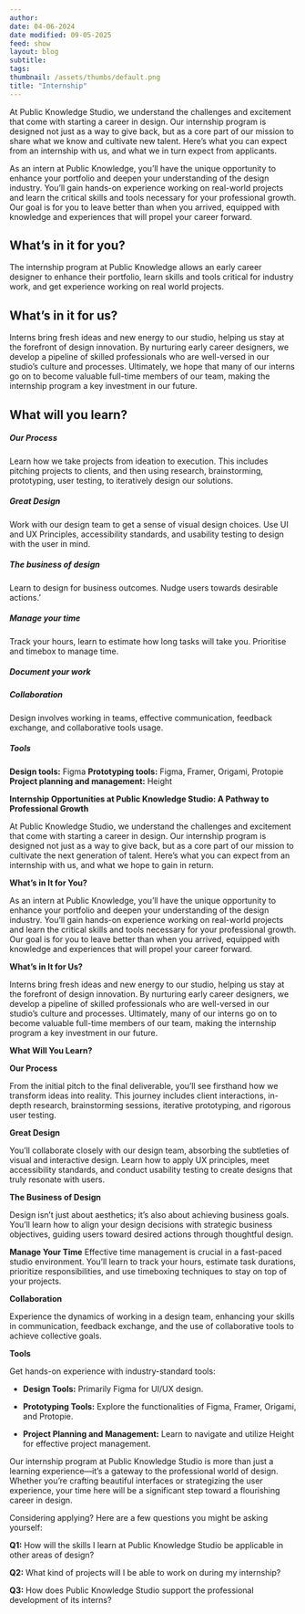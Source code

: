 ```yaml
---
author: 
date: 04-06-2024
date modified: 09-05-2025
feed: show
layout: blog
subtitle: 
tags: 
thumbnail: /assets/thumbs/default.png
title: "Internship"
---
```


At Public Knowledge Studio, we understand the challenges and excitement that come with starting a career in design. Our internship program is designed not just as a way to give back, but as a core part of our mission to share what we know and cultivate new talent. Here’s what you can expect from an internship with us, and what we in turn expect from applicants.

As an intern at Public Knowledge, you’ll have the unique opportunity to enhance your portfolio and deepen your understanding of the design industry. You’ll gain hands-on experience working on real-world projects and learn the critical skills and tools necessary for your professional growth. Our goal is for you to leave better than when you arrived, equipped with knowledge and experiences that will propel your career forward.

## What’s in it for you?

The internship program at Public Knowledge allows an early career designer to enhance their portfolio, learn skills and tools critical for industry work, and get experience working on real world projects.

## What’s in it for us?

Interns bring fresh ideas and new energy to our studio, helping us stay at the forefront of design innovation. By nurturing early career designers, we develop a pipeline of skilled professionals who are well-versed in our studio’s culture and processes. Ultimately, we hope that many of our interns go on to become valuable full-time members of our team, making the internship program a key investment in our future.

## What will you learn?

##### Our Process

Learn how we take projects from ideation to execution. This includes pitching projects to clients, and then using research, brainstorming, prototyping, user testing, to iteratively design our solutions.

##### Great Design

Work with our design team to get a sense of visual design choices. Use UI and UX Principles, accessibility standards, and usability testing to design with the user in mind.

##### The business of design

Learn to design for business outcomes. Nudge users towards desirable actions.’

##### Manage your time

Track your hours, learn to estimate how long tasks will take you. Prioritise and timebox to manage time.

##### Document your work

##### Collaboration

Design involves working in teams, effective communication, feedback exchange, and collaborative tools usage.

##### Tools
**Design tools:** Figma
**Prototyping tools:** Figma, Framer, Origami, Protopie
**Project planning and management:** Height

**Internship Opportunities at Public Knowledge Studio: A Pathway to Professional Growth**

At Public Knowledge Studio, we understand the challenges and excitement that come with starting a career in design. Our internship program is designed not just as a way to give back, but as a core part of our mission to cultivate the next generation of talent. Here’s what you can expect from an internship with us, and what we hope to gain in return.

**What’s in It for You?**

As an intern at Public Knowledge, you’ll have the unique opportunity to enhance your portfolio and deepen your understanding of the design industry. You’ll gain hands-on experience working on real-world projects and learn the critical skills and tools necessary for your professional growth. Our goal is for you to leave better than when you arrived, equipped with knowledge and experiences that will propel your career forward.

**What’s in It for Us?**

Interns bring fresh ideas and new energy to our studio, helping us stay at the forefront of design innovation. By nurturing early career designers, we develop a pipeline of skilled professionals who are well-versed in our studio’s culture and processes. Ultimately, many of our interns go on to become valuable full-time members of our team, making the internship program a key investment in our future.

**What Will You Learn?**

**Our Process**

From the initial pitch to the final deliverable, you’ll see firsthand how we transform ideas into reality. This journey includes client interactions, in-depth research, brainstorming sessions, iterative prototyping, and rigorous user testing.

**Great Design**

You’ll collaborate closely with our design team, absorbing the subtleties of visual and interactive design. Learn how to apply UX principles, meet accessibility standards, and conduct usability testing to create designs that truly resonate with users.

**The Business of Design**

Design isn’t just about aesthetics; it’s also about achieving business goals. You’ll learn how to align your design decisions with strategic business objectives, guiding users toward desired actions through thoughtful design.

**Manage Your Time**
Effective time management is crucial in a fast-paced studio environment. You’ll learn to track your hours, estimate task durations, prioritize responsibilities, and use timeboxing techniques to stay on top of your projects.

**Collaboration**

Experience the dynamics of working in a design team, enhancing your skills in communication, feedback exchange, and the use of collaborative tools to achieve collective goals.

**Tools**

Get hands-on experience with industry-standard tools:

- **Design Tools:** Primarily Figma for UI/UX design.

- **Prototyping Tools:** Explore the functionalities of Figma, Framer, Origami, and Protopie.

- **Project Planning and Management:** Learn to navigate and utilize Height for effective project management.

Our internship program at Public Knowledge Studio is more than just a learning experience—it’s a gateway to the professional world of design. Whether you’re crafting beautiful interfaces or strategizing the user experience, your time here will be a significant step toward a flourishing career in design.

Considering applying? Here are a few questions you might be asking yourself:

**Q1:** How will the skills I learn at Public Knowledge Studio be applicable in other areas of design?

**Q2:** What kind of projects will I be able to work on during my internship?

**Q3:** How does Public Knowledge Studio support the professional development of its interns?